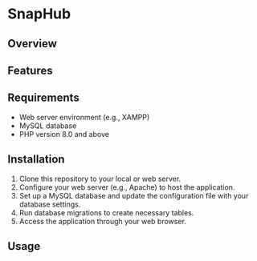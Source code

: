 # SnapHub

## Overview



## Features



## Requirements

- Web server environment (e.g., XAMPP)
- MySQL database
- PHP version 8.0 and above

## Installation

1. Clone this repository to your local or web server.
2. Configure your web server (e.g., Apache) to host the application.
3. Set up a MySQL database and update the configuration file with your database settings.
4. Run database migrations to create necessary tables.
5. Access the application through your web browser.

## Usage

